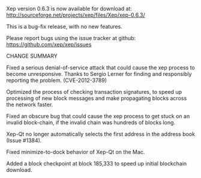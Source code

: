 Xep version 0.6.3 is now available for download at:
  http://sourceforge.net/projects/xep/files/Xep/xep-0.6.3/

This is a bug-fix release, with no new features.

Please report bugs using the issue tracker at github:
  https://github.com/xep/xep/issues

CHANGE SUMMARY

Fixed a serious denial-of-service attack that could cause the
xep process to become unresponsive. Thanks to Sergio Lerner
for finding and responsibly reporting the problem. (CVE-2012-3789)

Optimized the process of checking transaction signatures, to
speed up processing of new block messages and make propagating
blocks across the network faster.

Fixed an obscure bug that could cause the xep process to get
stuck on an invalid block-chain, if the invalid chain was
hundreds of blocks long.

Xep-Qt no longer automatically selects the first address
in the address book (Issue #1384).

Fixed minimize-to-dock behavior of Xep-Qt on the Mac.

Added a block checkpoint at block 185,333 to speed up initial
blockchain download.
